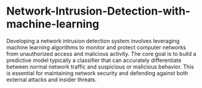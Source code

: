 # Network-Intrusion-Detection-with-machine-learning
Developing a network intrusion detection system involves leveraging machine learning algorithms to monitor and protect computer networks from unauthorized access and malicious activity. The core goal is to build a predictive model typically a classifier that can accurately differentiate between normal network traffic and suspicious or malicious behavior. This is essential for maintaining network security and defending against both external attacks and insider threats.
